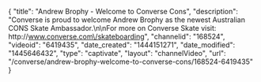 {
    "title": "Andrew Brophy - Welcome to Converse Cons",
    "description": "Converse is proud to welcome Andrew Brophy as the newest Australian CONS Skate Ambassador.\n\nFor more on Converse Skate visit: http:\/\/www.converse.com\/skateboarding",
    "channelid": "168524",
    "videoid": "6419435",
    "date_created": "1444151271",
    "date_modified": "1445646432",
    "type": "captivate",
    "layout": "channelVideo",
    "url": "\/converse\/andrew-brophy-welcome-to-converse-cons\/168524-6419435"
}